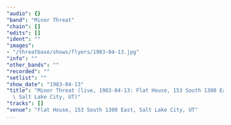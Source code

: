 ```yaml
---
"audio": {}
"band": "Minor Threat"
"chain": []
"edits": []
"ident": ""
"images":
- "/threatbase/shows/flyers/1983-04-13.jpg"
"info": ""
"other_bands": ""
"recorded": ""
"setlist": ""
"show_date": "1983-04-13"
"title": "Minor Threat (live, 1983-04-13: Flat House, 153 South 1300 East,\
  \ Salt Lake City, UT)"
"tracks": []
"venue": "Flat House, 153 South 1300 East, Salt Lake City, UT"
...
```

